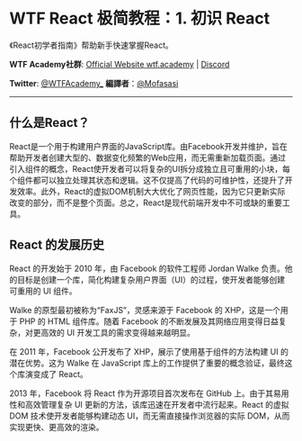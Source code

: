 # WTF React 极简教程：1. 初识 React

《React初学者指南》帮助新手快速掌握React。 

**WTF Academy社群**: [Official Website wtf.academy](https://wtf.academy) | [Discord](https://discord.gg/5akcruXrsk)

**Twitter**: [@WTFAcademy_](https://twitter.com/WTFAcademy_) **編譯者**：[@Mofasasi](https://twitter.com/mofasasi)

---

## 什么是React？

React是一个用于构建用户界面的JavaScript库。由Facebook开发并维护，旨在帮助开发者创建大型的、数据变化频繁的Web应用，而无需重新加载页面。通过引入组件的概念，React使开发者可以将复杂的UI拆分成独立且可重用的小块，每个组件都可以独立处理其状态和逻辑。这不仅提高了代码的可维护性，还提升了开发效率。此外，React的虚拟DOM机制大大优化了网页性能，因为它只更新实际改变的部分，而不是整个页面。总之，React是现代前端开发中不可或缺的重要工具。

## React 的发展历史

React 的开发始于 2010 年，由 Facebook 的软件工程师 Jordan Walke 负责。他的目标是创建一个库，简化构建复杂用户界面（UI）的过程，使开发者能够创建可重用的 UI 组件。

Walke 的原型最初被称为“FaxJS”，灵感来源于 Facebook 的 XHP，这是一个用于 PHP 的 HTML 组件库。随着 Facebook 的不断发展及其网络应用变得日益复杂，对更高效的 UI 开发工具的需求变得越来越明显。

在 2011 年，Facebook 公开发布了 XHP，展示了使用基于组件的方法构建 UI 的潜在优势。这为 Walke 在 JavaScript 库上的工作提供了重要的概念验证，最终这个库演变成了 React。

2013 年，Facebook 将 React 作为开源项目首次发布在 GitHub 上。由于其易用性和高效管理复杂 UI 更新的方法，该库迅速在开发者中流行起来。React 的虚拟 DOM 技术使开发者能够构建动态 UI，而无需直接操作浏览器的实际 DOM，从而实现更快、更高效的渲染。
